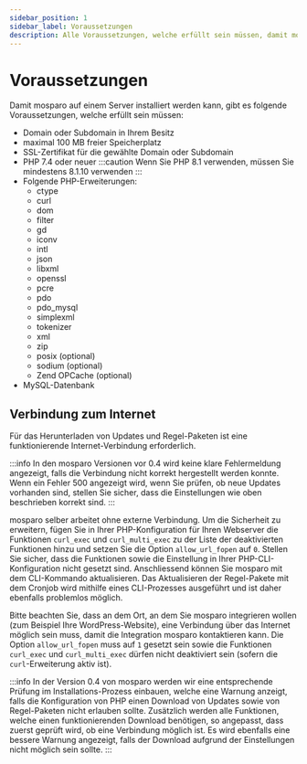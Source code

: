 ```yaml
---
sidebar_position: 1
sidebar_label: Voraussetzungen
description: Alle Voraussetzungen, welche erfüllt sein müssen, damit mosparo korrekt funktionieren kann.
---
```


# Voraussetzungen

Damit mosparo auf einem Server installiert werden kann, gibt es folgende Voraussetzungen, welche erfüllt sein müssen:

- Domain oder Subdomain in Ihrem Besitz
- maximal 100 MB freier Speicherplatz
- SSL-Zertifikat für die gewählte Domain oder Subdomain
- PHP 7.4 oder neuer
  :::caution
  Wenn Sie PHP 8.1 verwenden, müssen Sie mindestens 8.1.10 verwenden
  :::
- Folgende PHP-Erweiterungen:
  - ctype
  - curl
  - dom
  - filter
  - gd
  - iconv
  - intl
  - json
  - libxml
  - openssl
  - pcre
  - pdo
  - pdo_mysql
  - simplexml
  - tokenizer
  - xml
  - zip
  - posix (optional)
  - sodium (optional)
  - Zend OPCache (optional)
- MySQL-Datenbank

## Verbindung zum Internet

Für das Herunterladen von Updates und Regel-Paketen ist eine funktionierende Internet-Verbindung erforderlich.

:::info
In den mosparo Versionen vor 0.4 wird keine klare Fehlermeldung angezeigt, falls die Verbindung nicht korrekt hergestellt werden konnte. Wenn ein Fehler 500 angezeigt wird, wenn Sie prüfen, ob neue Updates vorhanden sind, stellen Sie sicher, dass die Einstellungen wie oben beschrieben korrekt sind.
:::

mosparo selber arbeitet ohne externe Verbindung. Um die Sicherheit zu erweitern, fügen Sie in Ihrer PHP-Konfiguration für Ihren Webserver die Funktionen `curl_exec` und `curl_multi_exec` zu der Liste der deaktivierten Funktionen hinzu und setzen Sie die Option `allow_url_fopen` auf `0`. Stellen Sie sicher, dass die Funktionen sowie die Einstellung in Ihrer PHP-CLI-Konfiguration nicht gesetzt sind. Anschliessend können Sie mosparo mit dem CLI-Kommando aktualisieren. Das Aktualisieren der Regel-Pakete mit dem Cronjob wird mithilfe eines CLI-Prozesses ausgeführt und ist daher ebenfalls problemlos möglich.

Bitte beachten Sie, dass an dem Ort, an dem Sie mosparo integrieren wollen (zum Beispiel Ihre WordPress-Website), eine Verbindung über das Internet möglich sein muss, damit die Integration mosparo kontaktieren kann. Die Option `allow_url_fopen` muss auf `1` gesetzt sein sowie die Funktionen `curl_exec` und `curl_multi_exec` dürfen nicht deaktiviert sein (sofern die `curl`-Erweiterung aktiv ist).

:::info
In der Version 0.4 von mosparo werden wir eine entsprechende Prüfung im Installations-Prozess einbauen, welche eine Warnung anzeigt, falls die Konfiguration von PHP einen Download von Updates sowie von Regel-Paketen nicht erlauben sollte. Zusätzlich werden alle Funktionen, welche einen funktionierenden Download benötigen, so angepasst, dass zuerst geprüft wird, ob eine Verbindung möglich ist. Es wird ebenfalls eine bessere Warnung angezeigt, falls der Download aufgrund der Einstellungen nicht möglich sein sollte.
:::
